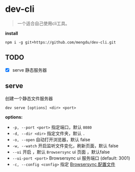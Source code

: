 # dev-cli

> 一个适合自己使用cli工具。

**install**

```ls
npm i -g git+https://github.com/mengdu/dev-cli.git
```

## TODO

 - [x] serve 静态服务器


## serve

创建一个静态文件服务器

```ls
dev serve [options] <dir> <port>
```

**options:**

 + `-p, --port <port>` 指定端口，默认 `8080`
 + `-d, --dir <dir>` 指定文件夹，默认 `.`
 + `-o, --open` 自动打开浏览器，默认 false
 + `-w, --watch` 开启监听文件变化，刷新页面，默认 false
 + `--ui` 开启 ，默认 `Browsersync` ui 页面 ，默认false
 + `--ui-port <port>` Browsersync ui 服务端口 (default: 3001)
 + `-c, --config <config>` 指定 [Browsersync 配置文件](https://browsersync.io/docs/options)
